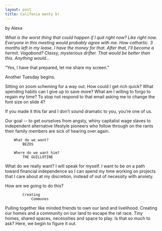 ```yaml
---
layout: post
title: Califonia menty b!
---
```


by Alexa


*What is the worst thing that could happen if I quit right now? Like right now. Everyone in this meeting would probably agree with me. How cathartic. 3 months left in my lease. I have the money for that. After that, I’ll become a hermit. Vagabond? Classy, mysterious drifter. That would be better than this. Anything would...*

“Yes, I have that prepared, let me share my screen.”

Another Tuesday begins.

Sitting on zoom scheming for a way out. How could I get rich quick? What spending habits can I give up to save more? What am I willing to forgo to regain my time? To stop not respond to that email asking me to change the font size on slide 4?

If you made it this far and I don’t sound dramatic to you, you’re one of us.

Our goal -- to get ourselves from angsty, whiny capitalist wage slaves to independent alternative lifestyle pioneers who follow through on the rants their family members are sick of hearing over again.

```
    What do we want?
        BEZOS
```

```
    Where do we want him?
        THE GUILLOTINE
```

What do we really want? I will speak for myself. I want to be on a path toward financial independence so I can spend my time working on projects that I care about at my discretion, instead of out of necessity with anxiety.

How are we going to do this?

```
        Creating
            Communes
```

Pulling together like minded friends to own our land and livelihood. Creating our homes and a community on our land to escape the rat race. Tiny homes, shared spaces, necessities and space to play. Is that so much to ask? Here, we begin to figure it out.
